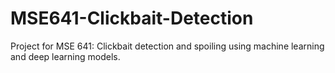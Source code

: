 # MSE641-Clickbait-Detection
Project for MSE 641: Clickbait detection and spoiling using machine learning and deep learning models.
